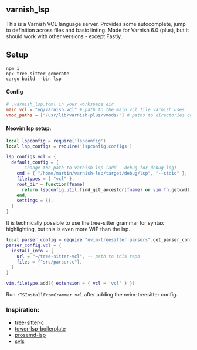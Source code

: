 ## varnish_lsp

This is a Varnish VCL language server. Provides some autocomplete, jump to definition across files and basic linting. Made for Varnish 6.0 (plus), but it should work with other versions - except Fastly.

## Setup
```
npm i
npx tree-sitter generate
cargo build --bin lsp
```

#### Config

```toml
# .varnish_lsp.toml in your workspace dir
main_vcl = "vg/varnish.vcl" # path to the main vcl file varnish uses
vmod_paths = ["/usr/lib/varnish-plus/vmods/"] # paths to directories containing your vmods (.so binaries)
```

#### Neovim lsp setup:

```lua
local lspconfig = require('lspconfig')
local lsp_configs = require('lspconfig.configs')

lsp_configs.vcl = {
  default_config = {
    -- Change the path to varnish-lsp (add --debug for debug log)
    cmd = { "/home/martin/varnish-lsp/target/debug/lsp", "--stdio" },
    filetypes = { "vcl" },
    root_dir = function(fname)
      return lspconfig.util.find_git_ancestor(fname) or vim.fn.getcwd()
    end,
    settings = {},
  }
}
```

It is technically possible to use the tree-sitter grammar for syntax highlighting, but this is even more WIP than the lsp.
```lua
local parser_config = require "nvim-treesitter.parsers".get_parser_configs()
parser_config.vcl = {
  install_info = {
    url = "~/tree-sitter-vcl", -- path to this repo
    files = {"src/parser.c"},
  }
}

vim.filetype.add({ extension = { vcl = 'vcl' } })
```

Run `:TSInstallFromGrammar vcl` after adding the nvim-treesitter config.

### Inspiration:

- [tree-sitter-c](https://github.com/tree-sitter/tree-sitter-c/blob/master/grammar.js)
- [tower-lsp-boilerplate](https://github.com/IWANABETHATGUY/tower-lsp-boilerplate)
- [prosemd-lsp](https://github.com/kitten/prosemd-lsp)
- [svls](https://github.com/dalance/svls)
